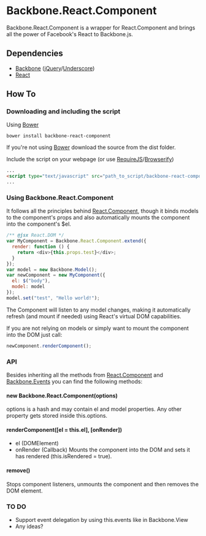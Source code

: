 # Backbone.React.Component

Backbone.React.Component is a wrapper for React.Component and brings all the power of Facebook's React to Backbone.js.

## Dependencies
* [Backbone](http://backbonejs.org/) ([jQuery](http://jquery.com/)/[Underscore](http://underscorejs.org/))
* [React](http://facebook.github.io/react/)

## How To
### Downloading and including the script
Using [Bower](http://bower.io/)
```shell
bower install backbone-react-component
```
If you're not using [Bower](http://bower.io/) download the source from the dist folder.

Include the script on your webpage (or use [RequireJS](http://requirejs.org/)/[Browserify](http://browserify.org/))
```html
...
<script type="text/javascript" src="path_to_script/backbone-react-component-min.js"></script>
...
```

### Using Backbone.React.Component
It follows all the principles behind [React.Component](http://facebook.github.io/react/docs/component-api.html), though it binds models to the component's props and also automatically
mounts the component into the component's $el.
```js
/** @jsx React.DOM */
var MyComponent = Backbone.React.Component.extend({
  render: function () {
    return <div>{this.props.test}</div>;
  }
});
var model = new Backbone.Model();
var newComponent = new MyComponent({
  el: $("body"),
  model: model
});
model.set("test", "Hello world!");
```
The Component will listen to any model changes, making it automatically refresh (and mount if needed) using React's virtual DOM capabilities.

If you are not relying on models or simply want to mount the component into the DOM just call:
```js
newComponent.renderComponent();
```

### API
Besides inheriting all the methods from [React.Component](http://facebook.github.io/react/docs/component-api.html) and [Backbone.Events](http://backbonejs.org/#Events) you can find the following methods:

#### new Backbone.React.Component(options)
options is a hash and may contain el and model properties. Any other property gets stored inside this.options.

#### renderComponent([el = this.el], [onRender])
* el (DOMElement)
* onRender (Callback)
Mounts the component into the DOM and sets it has rendered (this.isRendered = true).

#### remove()
Stops component listeners, unmounts the component and then removes the DOM element.

### TO DO
* Support event delegation by using this.events like in Backbone.View
* Any ideas?